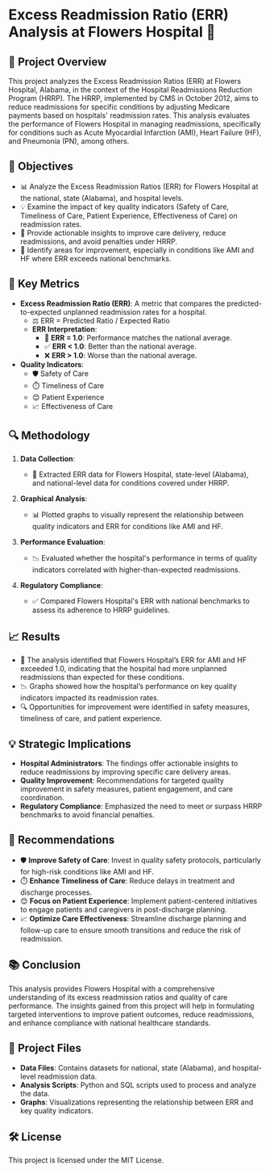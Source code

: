# Excess Readmission Ratio (ERR) Analysis at Flowers Hospital 🏥

## 📌 Project Overview

This project analyzes the Excess Readmission Ratios (ERR) at Flowers Hospital, Alabama, in the context of the Hospital Readmissions Reduction Program (HRRP). The HRRP, implemented by CMS in October 2012, aims to reduce readmissions for specific conditions by adjusting Medicare payments based on hospitals' readmission rates. This analysis evaluates the performance of Flowers Hospital in managing readmissions, specifically for conditions such as Acute Myocardial Infarction (AMI), Heart Failure (HF), and Pneumonia (PN), among others.

## 🎯 Objectives

- 📊 Analyze the Excess Readmission Ratios (ERR) for Flowers Hospital at the national, state (Alabama), and hospital levels.
- 💡 Examine the impact of key quality indicators (Safety of Care, Timeliness of Care, Patient Experience, Effectiveness of Care) on readmission rates.
- 📝 Provide actionable insights to improve care delivery, reduce readmissions, and avoid penalties under HRRP.
- 🏥 Identify areas for improvement, especially in conditions like AMI and HF where ERR exceeds national benchmarks.

## 📏 Key Metrics

- **Excess Readmission Ratio (ERR)**: A metric that compares the predicted-to-expected unplanned readmission rates for a hospital.
  - ⚖️ ERR = Predicted Ratio / Expected Ratio
  - **ERR Interpretation**:
    - 🔹 **ERR = 1.0**: Performance matches the national average.
    - ✅ **ERR < 1.0**: Better than the national average.
    - ❌ **ERR > 1.0**: Worse than the national average.
- **Quality Indicators**:
  - 🛡️ Safety of Care
  - ⏱️ Timeliness of Care
  - 😊 Patient Experience
  - 📈 Effectiveness of Care

## 🔍 Methodology

1. **Data Collection**:
   - 📅 Extracted ERR data for Flowers Hospital, state-level (Alabama), and national-level data for conditions covered under HRRP.
   
2. **Graphical Analysis**:
   - 📊 Plotted graphs to visually represent the relationship between quality indicators and ERR for conditions like AMI and HF.
   
3. **Performance Evaluation**:
   - 📉 Evaluated whether the hospital's performance in terms of quality indicators correlated with higher-than-expected readmissions.
   
4. **Regulatory Compliance**:
   - ✅ Compared Flowers Hospital's ERR with national benchmarks to assess its adherence to HRRP guidelines.

## 📈 Results

- 🚨 The analysis identified that Flowers Hospital’s ERR for AMI and HF exceeded 1.0, indicating that the hospital had more unplanned readmissions than expected for these conditions.
- 📉 Graphs showed how the hospital’s performance on key quality indicators impacted its readmission rates.
- 🔍 Opportunities for improvement were identified in safety measures, timeliness of care, and patient experience.

## 💡 Strategic Implications

- **Hospital Administrators**: The findings offer actionable insights to reduce readmissions by improving specific care delivery areas.
- **Quality Improvement**: Recommendations for targeted quality improvement in safety measures, patient engagement, and care coordination.
- **Regulatory Compliance**: Emphasized the need to meet or surpass HRRP benchmarks to avoid financial penalties.
  
## 📝 Recommendations

- 🛡️ **Improve Safety of Care**: Invest in quality safety protocols, particularly for high-risk conditions like AMI and HF.
- ⏱️ **Enhance Timeliness of Care**: Reduce delays in treatment and discharge processes.
- 😊 **Focus on Patient Experience**: Implement patient-centered initiatives to engage patients and caregivers in post-discharge planning.
- 📈 **Optimize Care Effectiveness**: Streamline discharge planning and follow-up care to ensure smooth transitions and reduce the risk of readmission.

## 📚 Conclusion

This analysis provides Flowers Hospital with a comprehensive understanding of its excess readmission ratios and quality of care performance. The insights gained from this project will help in formulating targeted interventions to improve patient outcomes, reduce readmissions, and enhance compliance with national healthcare standards.

## 📁 Project Files

- **Data Files**: Contains datasets for national, state (Alabama), and hospital-level readmission data.
- **Analysis Scripts**: Python and SQL scripts used to process and analyze the data.
- **Graphs**: Visualizations representing the relationship between ERR and key quality indicators.

## 🛠️ License

This project is licensed under the MIT License.
